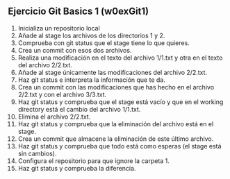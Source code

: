 ## Ejercicio Git Basics 1 (w0exGit1)

1. Inicializa un repositorio local
2. Añade al stage los archivos de los directorios 1 y 2.
3. Comprueba con git status que el stage tiene lo que quieres.
4. Crea un commit con esos dos archivos.
5. Realiza una modificación en el texto del archivo 1/1.txt y otra en el texto del archivo 2/2.txt.
6. Añade al stage únicamente las modificaciones del archivo 2/2.txt.
7. Haz git status e interpreta la información que te da.
8. Crea un commit con las modificaciones que has hecho en el archivo 2/2.txt y con el archivo 3/3.txt.
9. Haz git status y comprueba que el stage está vacío y que en el working directory está el cambio del archivo 1/1.txt.
10. Elimina el archivo 2/2.txt.
11. Haz git status y comprueba que la eliminación del archivo está en el stage.
12. Crea un commit que almacene la eliminación de este último archivo.
13. Haz git status y comprueba que todo está como esperas (el stage está sin cambios).
14. Configura el repositorio para que ignore la carpeta 1.
15. Haz git status y comprueba la diferencia.
